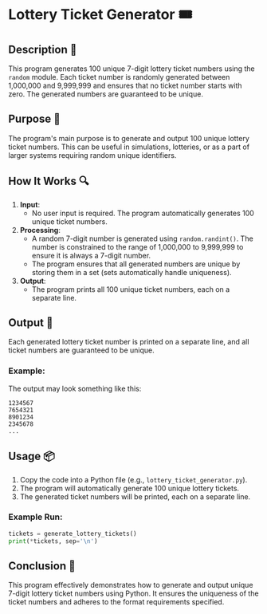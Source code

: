 # Lottery Ticket Generator 🎟️

## Description 📝

This program generates 100 unique 7-digit lottery ticket numbers using the `random` module.
Each ticket number is randomly generated between 1,000,000 and 9,999,999 and ensures that no ticket number starts with zero.
The generated numbers are guaranteed to be unique.

## Purpose 🎯

The program's main purpose is to generate and output 100 unique lottery ticket numbers.
This can be useful in simulations, lotteries, or as a part of larger systems requiring random unique identifiers.

## How It Works 🔍

1. **Input**:
    - No user input is required. The program automatically generates 100 unique ticket numbers.
2. **Processing**:
    - A random 7-digit number is generated using `random.randint()`. The number is constrained to the range of 1,000,000 to 9,999,999 to ensure it is always a 7-digit number.
    - The program ensures that all generated numbers are unique by storing them in a set (sets automatically handle uniqueness).
3. **Output**:
    - The program prints all 100 unique ticket numbers, each on a separate line.

## Output 📜

Each generated lottery ticket number is printed on a separate line, and all ticket numbers are guaranteed to be unique.

### Example:

The output may look something like this:

```
1234567
7654321
8901234
2345678
...
```

## Usage 📦

1. Copy the code into a Python file (e.g., `lottery_ticket_generator.py`).
2. The program will automatically generate 100 unique lottery tickets.
3. The generated ticket numbers will be printed, each on a separate line.

### Example Run:

```python
tickets = generate_lottery_tickets()
print(*tickets, sep='\n')
```

## Conclusion 🚀

This program effectively demonstrates how to generate and output unique 7-digit lottery ticket numbers using Python.
It ensures the uniqueness of the ticket numbers and adheres to the format requirements specified.
